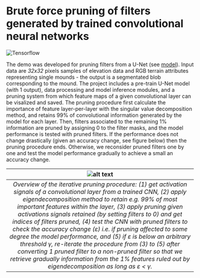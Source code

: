 # Brute force pruning of filters generated by trained convolutional neural networks
![Tensorflow](https://img.shields.io/badge/Implemented%20in-Tensorflow-green.svg) <br>

The demo was developed for pruning filters from a U-Net (see [model](https://github.com/cjuliani/tf-unet-multiclass)). Input data are *32x32* pixels samples of elevation data and RGB terrain attributes representing single mounds - the output is a segmentated blob corresponding to the mound. The project includes a pre-train U-Net model (with 1 output), data processing and model inference modules, and a pruning system from which feature maps of a given convolutional layer can be visalized and saved. The pruning procedure first calculate the importance of feature layer-per-layer with the singular value decomposition method, and retains 99% of convolutional information generated by the model for each layer. Then, filters associated to the remaining 1% information are pruned by assigning 0 to the filter masks, and the model performance is tested with pruned filters. If the performance does not change drastically (given an accuracy change, see figure below) then the pruning procedure ends. Otherwise, we reconsider pruned filters one by one and test the model performance gradually to achieve a small an accuracy change.

| ![alt text](https://raw.githubusercontent.com/cjuliani/tf-cnn-pruning/master/scheme1.png) |
|:--:|
| *Overview of the iterative pruning procedure: (1) get activation signals of a convolutional layer from a trained CNN, (2) apply eigendecomposition method to retain e.g. 99% of most important features within the layer, (3) apply pruning given activations signals retained (by setting filters to 0) and get indices of filters pruned, (4) test the CNN with pruned filters to check the accuracy change (ε) i.e. if pruning affected to some degree the model performance, and (5) if ε is below an arbitrary threshold γ, re-iterate the procedure from (3) to (5) after converting 1 pruned filter to a non-pruned filter so that we retrieve gradually information from the 1% features ruled out by eigendecomposition as long as ε < γ.*
